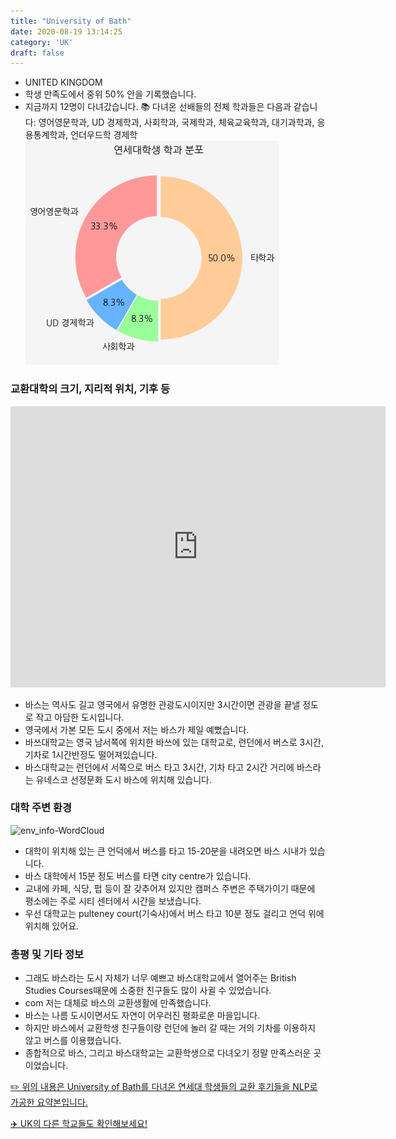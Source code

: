 ```yaml
---
title: "University of Bath"
date: 2020-08-19 13:14:25
category: 'UK'
draft: false
---
```



* UNITED KINGDOM
* 학생 만족도에서 중위 50% 안을 기록했습니다.
* 지금까지 12명이 다녀갔습니다. 
📚 다녀온 선배들의 전체 학과들은 다음과 같습니다: 영어영문학과, UD 경제학과, 사회학과, 국제학과, 체육교육학과, 대기과학과, 응용통계학과, 언더우드학 경제학
![department-info](../plots/GB000036.png)
### 교환대학의 크기, 지리적 위치, 기후 등
<iframe
width="600"
height="450"
frameborder="0" style="border:0"
src="https://www.google.com/maps/embed/v1/place?key=AIzaSyC9e1AME-pVmWC4hBpFdu5S4dKzyepa3HQ&q=University+of+Bath&center=51.3798503,-2.3314545&zoom=14" allowfullscreen>
</iframe>

* 바스는 역사도 길고 영국에서 유명한 관광도시이지만 3시간이면 관광을 끝낼 정도로 작고 아담한 도시입니다.
* 영국에서 가본 모든 도시 중에서 저는 바스가 제일 예뻤습니다.
* 바쓰대학교는 영국 남서쪽에 위치한 바쓰에 있는 대학교로, 런던에서 버스로 3시간, 기차로 1시간반정도 떨어져있습니다.
* 바스대학교는 런던에서 서쪽으로 버스 타고 3시간, 기차 타고 2시간 거리에 바스라는 유네스코 선정문화 도시 바스에 위치해 있습니다.


### 대학 주변 환경

![env_info-WordCloud](../univ_wordclouds_okt/env_info/GB000036_env_info_okt.png)

* 대학이 위치해 있는 큰 언덕에서 버스를 타고 15-20분을 내려오면 바스 시내가 있습니다.
* 바스 대학에서 15분 정도 버스를 타면 city centre가 있습니다.
* 교내에 카페, 식당, 펍 등이 잘 갖추어져 있지만 캠퍼스 주변은 주택가이기 때문에 평소에는 주로 시티 센터에서 시간을 보냈습니다.
* 우선 대학교는 pulteney court(기숙사)에서 버스 타고 10분 정도 걸리고 언덕 위에 위치해 있어요.


### 총평 및 기타 정보 
* 그래도 바스라는 도시 자체가 너무 예쁘고 바스대학교에서 열어주는 British Studies Courses때문에 소중한 친구들도 많이 사귈 수 있었습니다.
* com 저는 대체로 바스의 교환생활에 만족했습니다.
* 바스는 나름 도시이면서도 자연이 어우러진 평화로운 마을입니다.
* 하지만 바스에서 교환학생 친구들이랑 런던에 놀러 갈 때는 거의 기차를 이용하지 않고 버스를 이용했습니다.
* 종합적으로 바스, 그리고 바스대학교는 교환학생으로 다녀오기 정말 만족스러운 곳이었습니다.


[✏️ 위의 내용은 University of Bath를 다녀온 연세대 학생들의 교환 후기들을 NLP로 가공한 요약본입니다.](http://oia.yonsei.ac.kr/partner/expReport.asp?ucode=GB000036&bgbn=A)

[✈️ UK의 다른 학교들도 확인해보세요!](https://yonsei-exchange.netlify.app/?category=UK)
